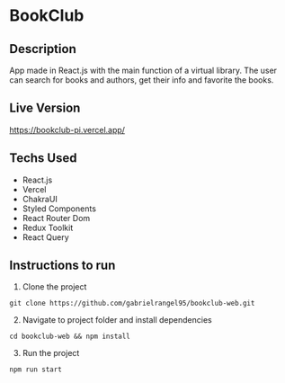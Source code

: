 # BookClub

## Description

App made in React.js with the main function of a virtual library.
The user can search for books and authors, get their info and favorite the books.

## Live Version

<https://bookclub-pi.vercel.app/>

## Techs Used

- React.js
- Vercel
- ChakraUI
- Styled Components
- React Router Dom
- Redux Toolkit
- React Query

## Instructions to run

1. Clone the project

```
git clone https://github.com/gabrielrangel95/bookclub-web.git
```

2. Navigate to project folder and install dependencies

```
cd bookclub-web && npm install
```

3. Run the project

```
npm run start
```
